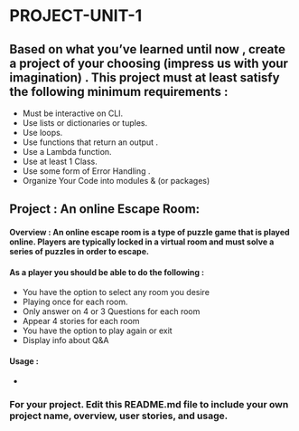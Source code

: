 # PROJECT-UNIT-1


## Based on what you’ve learned until now , create a project of your choosing (impress us with your imagination) . This project must at least satisfy the following minimum requirements :

- Must be interactive on CLI.
- Use lists or dictionaries or tuples. 
- Use loops.
- Use functions that return an output . 
- Use a Lambda function.
- Use at least 1 Class.
- Use some form of Error Handling .
- Organize Your Code into modules & (or packages)

## Project :  An online Escape Room:

#### Overview : An online escape room is a type of puzzle game that is played online. Players are typically locked in a virtual room and must solve a series of puzzles in order to escape. 

#### As a player you should be able to do the following : 
- You have the option to select any room you desire
- Playing once for each room.
- Only answer on 4 or 3 Questions for each room
- Appear 4 stories for each room
- You have the option to play again or exit 
- Display info about Q&A


#### Usage :
- 


### For your project. Edit this README.md file to include your own project name,  overview, user stories, and usage. 
